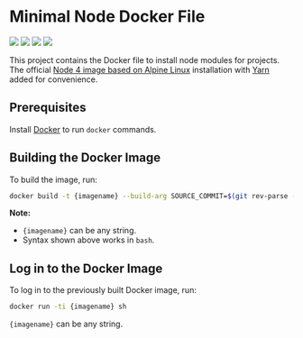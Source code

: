 # Minimal Node Docker File

[![](https://images.microbadger.com/badges/image/temandodx/minimal-node.svg)](https://microbadger.com/images/temandodx/minimal-node "Click for more information.")
[![](https://images.microbadger.com/badges/version/temandodx/minimal-node.svg)](https://microbadger.com/images/temandodx/minimal-node "Click for more information.")
[![](https://img.shields.io/docker/pulls/temandodx/minimal-node.svg)](https://hub.docker.com/r/temandodx/minimal-node "Click for more information.")
[![](https://travis-ci.org/temando/docker-minimal-node.svg?branch=master)](https://travis-ci.org/temando/docker-minimal-node "Click for more information.")

This project contains the Docker file to install node modules for projects. The official [Node 4 image based on Alpine Linux](https://hub.docker.com/_/node/) installation with [Yarn](https://yarnpkg.com) added for convenience.

## Prerequisites

Install [Docker](https://www.docker.com) to run `docker` commands.

## Building the Docker Image

To build the image, run:

```sh
docker build -t {imagename} --build-arg SOURCE_COMMIT=$(git rev-parse --short HEAD) .
```

**Note:**

- `{imagename}` can be any string.
- Syntax shown above works in `bash`.

## Log in to the Docker Image

To log in to the previously built Docker image, run:

```sh
docker run -ti {imagename} sh
```

`{imagename}` can be any string.
